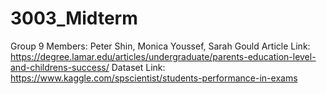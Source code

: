 # 3003_Midterm
Group 9 Members: Peter Shin, Monica Youssef, Sarah Gould
Article Link: https://degree.lamar.edu/articles/undergraduate/parents-education-level-and-childrens-success/
Dataset Link: https://www.kaggle.com/spscientist/students-performance-in-exams
